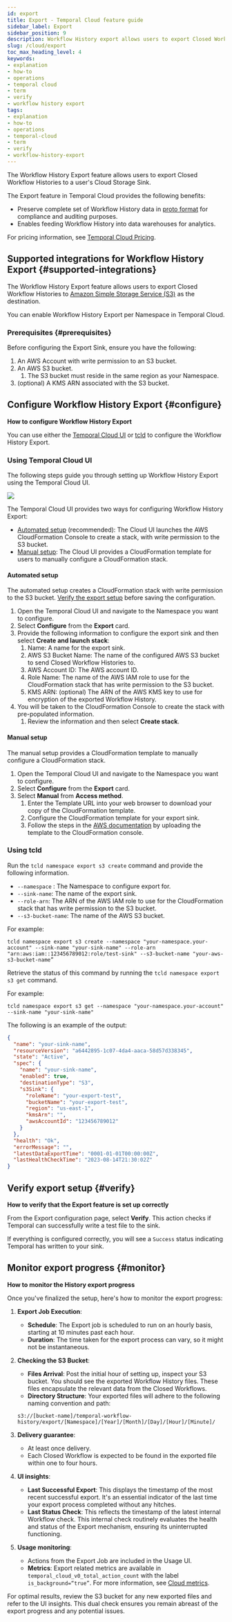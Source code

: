 ```yaml
---
id: export
title: Export - Temporal Cloud feature guide
sidebar_label: Export
sidebar_position: 9
description: Workflow History export allows users to export Closed Workflow Histories to a user's Cloud Storage Sink.
slug: /cloud/export
toc_max_heading_level: 4
keywords:
- explanation
- how-to
- operations
- temporal cloud
- term
- verify
- workflow history export
tags:
- explanation
- how-to
- operations
- temporal-cloud
- term
- verify
- workflow-history-export
---
```


<!-- THIS FILE IS GENERATED. DO NOT EDIT THIS FILE DIRECTLY -->

The Workflow History Export feature allows users to export Closed Workflow Histories to a user's Cloud Storage Sink.

The Export feature in Temporal Cloud provides the following benefits:

- Preserve complete set of Workflow History data in [proto format](https://github.com/temporalio/api/blob/master/temporal/api/export/v1/message.proto) for compliance and auditing purposes.
- Enables feeding Workflow History into data warehouses for analytics.

For pricing information, see [Temporal Cloud Pricing](/cloud/pricing).

## Supported integrations for Workflow History Export {#supported-integrations}

The Workflow History Export feature allows users to export Closed Workflow Histories to [Amazon Simple Storage Service (S3)](https://docs.aws.amazon.com/s3/) as the destination.

You can enable Workflow History Export per Namespace in Temporal Cloud.

### Prerequisites {#prerequisites}

Before configuring the Export Sink, ensure you have the following:

1. An AWS Account with write permission to an S3 bucket.
2. An AWS S3 bucket.
   1. The S3 bucket must reside in the same region as your Namespace.
3. (optional) A KMS ARN associated with the S3 bucket.

## Configure Workflow History Export {#configure}

**How to configure Workflow History Export**

You can use either the [Temporal Cloud UI](#using-temporal-cloud-ui) or [tcld](#using-tcld) to configure the Workflow History Export.

### Using Temporal Cloud UI

The following steps guide you through setting up Workflow History Export using the Temporal Cloud UI.

![](/img/export-sink-ui.png)

The Temporal Cloud UI provides two ways for configuring Workflow History Export:

- [Automated setup](#automated-setup) (recommended): The Cloud UI launches the AWS CloudFormation Console to create a stack, with write permission to the S3 bucket.
- [Manual setup](#manual-setup): The Cloud UI provides a CloudFormation template for users to manually configure a CloudFormation stack.

#### Automated setup

The automated setup creates a CloudFormation stack with write permission to the S3 bucket.
[Verify the export setup](#verify) before saving the configuration.

1. Open the Temporal Cloud UI and navigate to the Namespace you want to configure.
2. Select **Configure** from the **Export** card.
3. Provide the following information to configure the export sink and then select **Create and launch stack**:
   1. Name: A name for the export sink.
   2. AWS S3 Bucket Name: The name of the configured AWS S3 bucket to send Closed Workflow Histories to.
   3. AWS Account ID: The AWS account ID.
   4. Role Name: The name of the AWS IAM role to use for the CloudFormation stack that has write permission to the S3 bucket.
   5. KMS ARN: (optional) The ARN of the AWS KMS key to use for encryption of the exported Workflow History.
4. You will be taken to the CloudFormation Console to create the stack with pre-populated information.
   1. Review the information and then select **Create stack**.

#### Manual setup

The manual setup provides a CloudFormation template to manually configure a CloudFormation stack.

1. Open the Temporal Cloud UI and navigate to the Namespace you want to configure.
2. Select **Configure** from the **Export** card.
3. Select **Manual** from **Access method**.
   1. Enter the Template URL into your web browser to download your copy of the CloudFormation template.
   2. Configure the CloudFormation template for your export sink.
   3. Follow the steps in the [AWS documentation](https://docs.aws.amazon.com/AWSCloudFormation/latest/UserGuide/cfn-using-console-create-stack-template.html) by uploading the template to the CloudFormation console.

### Using tcld

Run the `tcld namespace export s3 create` command and provide the following information.

- `--namespace` : The Namespace to configure export for.
- `--sink-name`: The name of the export sink.
- `--role-arn`: The ARN of the AWS IAM role to use for the CloudFormation stack that has write permission to the S3 bucket.
- `--s3-bucket-name`: The name of the AWS S3 bucket.

For example:

```command
tcld namespace export s3 create --namespace "your-namespace.your-account" --sink-name "your-sink-name" --role-arn "arn:aws:iam::123456789012:role/test-sink" --s3-bucket-name "your-aws-s3-bucket-name”
```

Retrieve the status of this command by running the `tcld namespace export s3 get` command.

For example:

```command
tcld namespace export s3 get --namespace "your-namespace.your-account" --sink-name "your-sink-name"
```

The following is an example of the output:

```json
{
  "name": "your-sink-name",
  "resourceVersion": "a6442895-1c07-4da4-aaca-58d57d338345",
  "state": "Active",
  "spec": {
    "name": "your-sink-name",
    "enabled": true,
    "destinationType": "S3",
    "s3Sink": {
      "roleName": "your-export-test",
      "bucketName": "your-export-test",
      "region": "us-east-1",
      "kmsArn": "",
      "awsAccountId": "123456789012"
    }
  },
  "health": "Ok",
  "errorMessage": "",
  "latestDataExportTime": "0001-01-01T00:00:00Z",
  "lastHealthCheckTime": "2023-08-14T21:30:02Z"
}
```

## Verify export setup {#verify}

**How to verify that the Export feature is set up correctly**

From the Export configuration page, select **Verify**.
This action checks if Temporal can successfully write a test file to the sink.

If everything is configured correctly, you will see a `Success` status indicating Temporal has written to your sink.

## Monitor export progress {#monitor}

**How to monitor the History export progress**

Once you've finalized the setup, here's how to monitor the export progress:

1. **Export Job Execution**:
   - **Schedule**: The Export job is scheduled to run on an hourly basis, starting at 10 minutes past each hour.
   - **Duration**: The time taken for the export process can vary, so it might not be instantaneous.

2. **Checking the S3 Bucket**:
   - **Files Arrival**: Post the initial hour of setting up, inspect your S3 bucket.
     You should see the exported Workflow History files.
     These files encapsulate the relevant data from the Closed Workflows.
   - **Directory Structure**: Your exported files will adhere to the following naming convention and path:

   ```command
   s3://[bucket-name]/temporal-workflow-history/export/[Namespace]/[Year]/[Month]/[Day]/[Hour]/[Minute]/
   ```

3. **Delivery guarantee**:
   - At least once delivery.
   - Each Closed Workflow is expected to be found in the exported file within one to four hours.

4. **UI insights**:
   - **Last Successful Export**: This displays the timestamp of the most recent successful export.
     It's an essential indicator of the last time your export process completed without any hitches.
   - **Last Status Check**: This reflects the timestamp of the latest internal Workflow check.
     This internal check routinely evaluates the health and status of the Export mechanism, ensuring its uninterrupted functioning.

5. **Usage monitoring**:
   - Actions from the Export Job are included in the Usage UI.
   - **Metrics**: Export related metrics are available in `temporal_cloud_v0_total_action_count` with the label `is_background=“true”`. For more information, see [Cloud metrics](/cloud/metrics).

For optimal results, review the S3 bucket for any new exported files and refer to the UI insights.
This dual check ensures you remain abreast of the export progress and any potential issues.

<!--  starting on `2024/03/01` UTC actions are charged. -->

